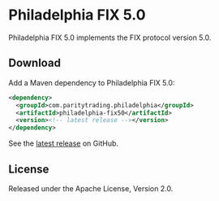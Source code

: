 # Philadelphia FIX 5.0

Philadelphia FIX 5.0 implements the FIX protocol version 5.0.

## Download

Add a Maven dependency to Philadelphia FIX 5.0:

```xml
<dependency>
  <groupId>com.paritytrading.philadelphia</groupId>
  <artifactId>philadelphia-fix50</artifactId>
  <version><!-- latest release --></version>
</dependency>
```

See the [latest release][] on GitHub.

  [latest release]: https://github.com/paritytrading/philadelphia/releases/latest

## License

Released under the Apache License, Version 2.0.
